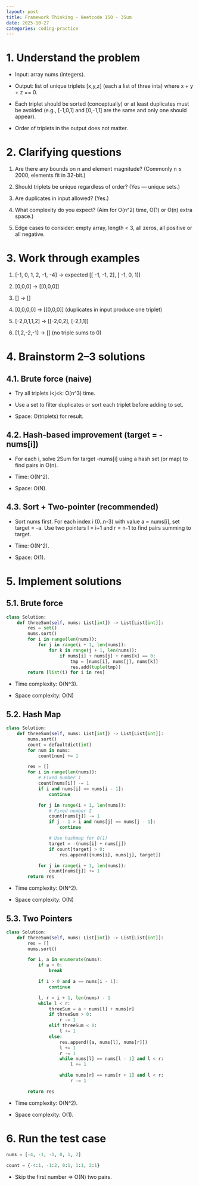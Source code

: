 ```yaml
---
layout: post
title: Framework Thinking - Neetcode 150 - 3Sum 
date: 2025-10-27
categories: coding-practice
---
```


# 1. Understand the problem

- Input: array nums (integers).

- Output: list of unique triplets [x,y,z] (each a list of three ints) where x + y + z == 0.

- Each triplet should be sorted (conceptually) or at least duplicates must be avoided (e.g., [-1,0,1] and [0,-1,1] are the same and only one should appear).

- Order of triplets in the output does not matter.

# 2. Clarifying questions

1. Are there any bounds on n and element magnitude? (Commonly n ≤ 2000, elements fit in 32-bit.)

2. Should triplets be unique regardless of order? (Yes — unique sets.)

3. Are duplicates in input allowed? (Yes.)

4. What complexity do you expect? (Aim for O(n^2) time, O(1) or O(n) extra space.)

5. Edge cases to consider: empty array, length < 3, all zeros, all positive or all negative.

# 3. Work through examples

1. [-1, 0, 1, 2, -1, -4] → expected [[ -1, -1, 2], [ -1, 0, 1]]

2. [0,0,0] → [[0,0,0]]

3. [] → []

4. [0,0,0,0] → [[0,0,0]] (duplicates in input produce one triplet)

5. [-2,0,1,1,2] → [[-2,0,2], [-2,1,1]]

6. [1,2,-2,-1] → [] (no triple sums to 0)

# 4. Brainstorm 2–3 solutions

## 4.1. Brute force (naive)

- Try all triplets i<j<k: O(n^3) time.

- Use a set to filter duplicates or sort each triplet before adding to set.

- Space: O(triplets) for result.

## 4.2. Hash-based improvement (target = -nums[i])

- For each i, solve 2Sum for target -nums[i] using a hash set (or map) to find pairs in O(n).

- Time: O(N^2).

- Space: O(N).

## 4.3. Sort + Two-pointer (recommended)

- Sort nums first. For each index i (0..n-3) with value a = nums[i], set target = -a. Use two pointers l = i+1 and r = n-1 to find pairs summing to target.

- Time: O(N^2).

- Space: O(1).


# 5. Implement solutions

## 5.1. Brute force

```python
class Solution:
    def threeSum(self, nums: List[int]) -> List[List[int]]:
        res = set()
        nums.sort()
        for i in range(len(nums)):
            for j in range(i + 1, len(nums)):
                for k in range(j + 1, len(nums)):
                    if nums[i] + nums[j] + nums[k] == 0:
                        tmp = [nums[i], nums[j], nums[k]]
                        res.add(tuple(tmp))
        return [list(i) for i in res]

```

- Time complexity: O(N^3).

- Space complexity: O(N)


## 5.2. Hash Map

```python
class Solution:
    def threeSum(self, nums: List[int]) -> List[List[int]]:
        nums.sort()
        count = defaultdict(int)
        for num in nums:
            count[num] += 1

        res = []
        for i in range(len(nums)):
            # Fixed number 1
            count[nums[i]] -= 1
            if i and nums[i] == nums[i - 1]:
                continue

            for j in range(i + 1, len(nums)):
                # Fixed number 2
                count[nums[j]] -= 1
                if j - 1 > i and nums[j] == nums[j - 1]:
                    continue

                # Use hashmap for O(1)
                target = -(nums[i] + nums[j])
                if count[target] > 0:
                    res.append([nums[i], nums[j], target])

            for j in range(i + 1, len(nums)):
                count[nums[j]] += 1
        return res
```

- Time complexity: O(N^2).

- Space complexity: O(N)


## 5.3. Two Pointers

```python
class Solution:
    def threeSum(self, nums: List[int]) -> List[List[int]]:
        res = []
        nums.sort()

        for i, a in enumerate(nums):
            if a > 0:
                break

            if i > 0 and a == nums[i - 1]:
                continue

            l, r = i + 1, len(nums) - 1
            while l < r:
                threeSum = a + nums[l] + nums[r]
                if threeSum > 0:
                    r -= 1
                elif threeSum < 0:
                    l += 1
                else:
                    res.append([a, nums[l], nums[r]])
                    l += 1
                    r -= 1
                    while nums[l] == nums[l - 1] and l < r:
                        l += 1

                    while nums[r] == nums[r + 1] and l < r:
                        r -= 1

        return res
```

- Time complexity: O(N^2).

- Space complexity: O(1).

# 6. Run the test case

```python
nums = [-4, -1, -1, 0, 1, 2]
```

```python
count = {-4:1, -1:2, 0:1, 1:1, 2:1}
```

- Skip the first number => O(N) two pairs.